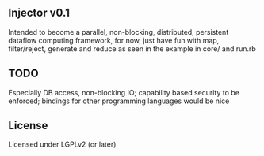 ## Injector v0.1
Intended to become a parallel, non-blocking, distributed, persistent dataflow computing framework, for now, just have fun with map, filter/reject, generate and reduce as seen in the example in core/ and run.rb

## TODO
Especially DB access, non-blocking IO; capability based security to be enforced; bindings for other programming languages would be nice

## License
Licensed under LGPLv2 (or later)
